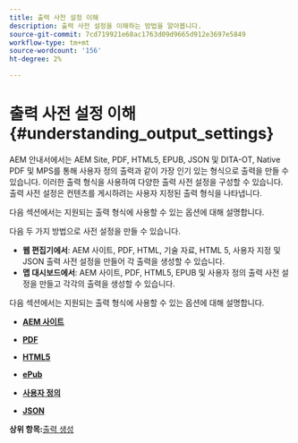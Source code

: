 ```yaml
---
title: 출력 사전 설정 이해
description: 출력 사전 설정을 이해하는 방법을 알아봅니다.
source-git-commit: 7cd719921e68ac1763d09d9665d912e3697e5849
workflow-type: tm+mt
source-wordcount: '156'
ht-degree: 2%

---
```



# 출력 사전 설정 이해 {#understanding_output_settings}

AEM 안내서에서는 AEM Site, PDF, HTML5, EPUB, JSON 및 DITA-OT, Native PDF 및 MPS를 통해 사용자 정의 출력과 같이 가장 인기 있는 형식으로 출력을 만들 수 있습니다. 이러한 출력 형식을 사용하여 다양한 출력 사전 설정을 구성할 수 있습니다. 출력 사전 설정은 컨텐츠를 게시하려는 사용자 지정된 출력 형식을 나타냅니다.

다음 섹션에서는 지원되는 출력 형식에 사용할 수 있는 옵션에 대해 설명합니다.

다음 두 가지 방법으로 사전 설정을 만들 수 있습니다.

- **웹 편집기에서**: AEM 사이트, PDF, HTML, 기술 자료, HTML 5, 사용자 지정 및 JSON 출력 사전 설정을 만들어 각 출력을 생성할 수 있습니다.
- **맵 대시보드에서**: AEM 사이트, PDF, HTML5, EPUB 및 사용자 정의 출력 사전 설정을 만들고 각각의 출력을 생성할 수 있습니다.

다음 섹션에서는 지원되는 출력 형식에 사용할 수 있는 옵션에 대해 설명합니다.

- **[AEM 사이트](generate-output-aem-site.md)**

- **[PDF](generate-output-pdf.md)**

- **[HTML5](generate-output-html5.md)**

- **[ePub](generate-output-epub.md)**

- **[사용자 정의](generate-output-custom.md)**

- **[JSON](generate-output-json.md)**


**상위 항목:**[&#x200B;출력 생성](generate-output.md)

